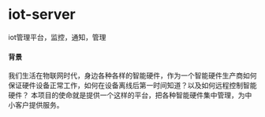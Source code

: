 # iot-server
iot管理平台，监控，通知，管理

#### 背景
我们生活在物联网时代，身边各种各样的智能硬件，作为一个智能硬件生产商如何保证硬件设备正常工作，如何在设备离线后第一时间知道？以及如何远程控制智能硬件？
本项目的使命就是提供一个这样的平台，把各种智能硬件集中管理，为中小客户提供服务。


